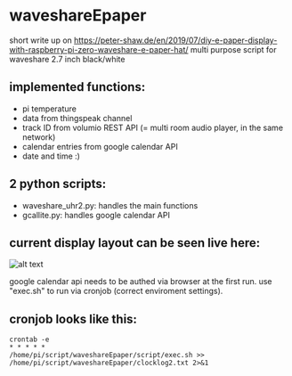 # waveshareEpaper

short write up on https://peter-shaw.de/en/2019/07/diy-e-paper-display-with-raspberry-pi-zero-waveshare-e-paper-hat/
multi purpose script for waveshare 2.7 inch black/white

## implemented functions:
- pi temperature
- data from thingspeak channel
- track ID from volumio REST API (= multi room audio player, in the same network)
- calendar entries from google calendar API
- date and time :)

## 2 python scripts: 

- waveshare_uhr2.py: handles the main functions
- gcallite.py: handles google calendar API

## current display layout can be seen live here:

![alt text](https://peter-shaw.de/test.jpeg "Webcam Shot")


google calendar api needs to be authed via browser at the first run. use "exec.sh" to run via cronjob (correct enviroment settings). 

## cronjob looks like this:
<code>crontab -e</code><br>
<code>* * * * * /home/pi/script/waveshareEpaper/script/exec.sh >> /home/pi/script/waveshareEpaper/clocklog2.txt 2>&1</code>
